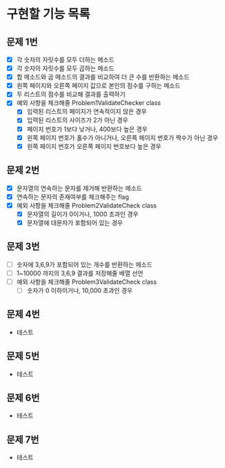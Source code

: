 # 구현할 기능 목록

## 문제 1번
-[x] 각 숫자의 자릿수를 모두 더하는 메소드
-[x] 각 숫자의 자릿수를 모두 곱하는 메소드
-[x] 합 메소드와 곱 메소드의 결과를 비교하여 더 큰 수를 반환하는 메소드
-[x] 왼쪽 페이지와 오른쪽 페이지 값으로 본인의 점수를 구하는 메소드
-[x] 두 리스트의 점수를 비교해 결과를 출력하기
-[x] 예외 사항을 체크해줄 Problem1ValidateChecker class
    -[x] 입력된 리스트의 페이지가 연속적이지 않은 경우
    -[x] 입력된 리스트의 사이즈가 2가 아닌 경우
    -[x] 페이지 번호가 1보다 낮거나, 400보다 높은 경우
    -[x] 왼쪽 페이지 번호가 홀수가 아니거나, 오른쪽 페이지 번호가 짝수가 아닌 경우
    -[x] 왼쪽 페이지 번호가 오른쪽 페이지 번호보다 높은 경우

## 문제 2번
-[x] 문자열의 연속하는 문자를 제거해 반환하는 메소드
-[x] 연속하는 문자의 존재여부를 체크해주는 flag
-[x] 예외 사항을 체크해줄 Problem2ValidateCheck class
    -[x] 문자열의 길이가 0이거나, 1000 초과인 경우
    -[x] 문자열에 대문자가 포함되어 있는 경우

## 문제 3번
-[ ] 숫자에 3,6,9가 포함되어 있는 개수를 반환하는 메소드
-[ ] 1~10000 까지의 3,6,9 결과를 저장해줄 배열 선언
-[ ] 예외 사항을 체크해줄 Problem3ValidateCheck class
  - [ ] 숫자가 0 이하이거나, 10,000 초과인 경우

## 문제 4번
- 테스트
## 문제 5번
- 테스트
## 문제 6번
- 테스트
## 문제 7번
- 테스트